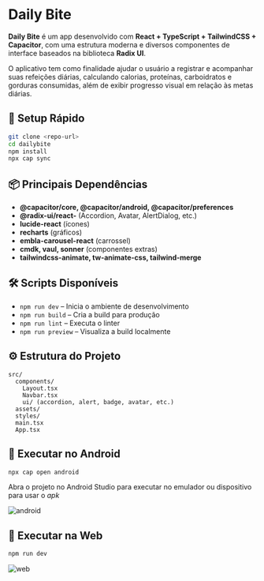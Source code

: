 # Daily Bite

**Daily Bite** é um app desenvolvido com **React + TypeScript + TailwindCSS + Capacitor**, com uma estrutura moderna e diversos componentes de interface baseados na biblioteca **Radix UI**.

O aplicativo tem como finalidade ajudar o usuário a registrar e acompanhar suas refeições diárias, calculando calorias, proteínas, carboidratos e gorduras consumidas, além de exibir progresso visual em relação às metas diárias.

## 🚀 Setup Rápido

```bash
git clone <repo-url>
cd dailybite
npm install
npx cap sync
```

## 📦 Principais Dependências

- **@capacitor/core, @capacitor/android, @capacitor/preferences**
- **@radix-ui/react-** (Accordion, Avatar, AlertDialog, etc.)
- **lucide-react** (ícones)
- **recharts** (gráficos)
- **embla-carousel-react** (carrossel)
- **cmdk, vaul, sonner** (componentes extras)
- **tailwindcss-animate, tw-animate-css, tailwind-merge**

## 🛠️ Scripts Disponíveis

- `npm run dev` – Inicia o ambiente de desenvolvimento
- `npm run build` – Cria a build para produção
- `npm run lint` – Executa o linter
- `npm run preview` – Visualiza a build localmente

## ⚙️ Estrutura do Projeto

```
src/
  components/
    Layout.tsx
    Navbar.tsx
    ui/ (accordion, alert, badge, avatar, etc.)
  assets/
  styles/
  main.tsx
  App.tsx
```

## 📲 Executar no Android

```bash
npx cap open android
```

Abra o projeto no Android Studio para executar no emulador ou dispositivo para usar o _apk_

![android](https://i.postimg.cc/RhMwQxmZ/Captura-de-tela-2025-05-08-215756.png)

## 📲 Executar na Web

```bash
npm run dev
```

![web](https://i.postimg.cc/xjRvj8GJ/Captura-de-tela-2025-05-08-215842.png)
